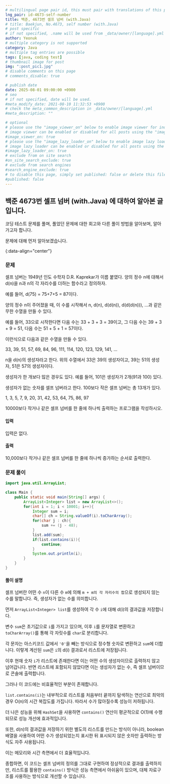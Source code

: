 ```yaml
---
# multilingual page pair id, this must pair with translations of this page. (This name must be unique)
lng_pair: id-4673-self-number
title: 백준, 4673번 셀프 넘버 (with.Java)
# title: Baekjun, No.4673, self number (with.Java)
# post specific
# if not specified, .name will be used from _data/owner/[language].yml
author: Yeonuk
# multiple category is not supported
category: Java
# multiple tag entries are possible
tags: [java, coding test]
# thumbnail image for post
img: ":post_pic1.jpg"
# disable comments on this page
# comments_disable: true

# publish date
date: 2025-08-01 09:00:00 +0900
# seo
# if not specified, date will be used.
#meta_modify_date: 2021-08-10 11:32:53 +0900
# check the meta_common_description in _data/owner/[language].yml
#meta_description: ""

# optional
# please use the "image_viewer_on" below to enable image viewer for individual pages or posts (_posts/ or [language]/_posts folders).
# image viewer can be enabled or disabled for all posts using the "image_viewer_posts: true" setting in _data/conf/main.yml.
#image_viewer_on: true
# please use the "image_lazy_loader_on" below to enable image lazy loader for individual pages or posts (_posts/ or [language]/_posts folders).
# image lazy loader can be enabled or disabled for all posts using the "image_lazy_loader_posts: true" setting in _data/conf/main.yml.
#image_lazy_loader_on: true
# exclude from on site search
#on_site_search_exclude: true
# exclude from search engines
#search_engine_exclude: true
# to disable this page, simply set published: false or delete this file
#published: false
---
```


<!-- outline-start -->

## 백준 4673번 셀프 넘버 (with.Java) 에 대하여 알아본 글입니다.

코딩 테스트 문제를 풀며, 풀었던 문제에 대한 회고와 다른 풀이 방법을 알아보며, 알아가고자 합니다.

문제에 대해 먼저 알아보겠습니다.

{:data-align="center"}

<!-- outline-end -->

### 문제

셀프 넘버는 1949년 인도 수학자 D.R. Kaprekar가 이름 붙였다. 양의 정수 n에 대해서 d(n)을 n과 n의 각 자리수를 더하는 함수라고 정의하자.

예를 들어, d(75) = 75+7+5 = 87이다.

양의 정수 n이 주어졌을 때, 이 수를 시작해서 n, d(n), d(d(n)), d(d(d(n))), ...과 같은 무한 수열을 만들 수 있다.

예를 들어, 33으로 시작한다면 다음 수는 33 + 3 + 3 = 39이고, 그 다음 수는 39 + 3 + 9 = 51, 다음 수는 51 + 5 + 1 = 57이다.

이런식으로 다음과 같은 수열을 만들 수 있다.

33, 39, 51, 57, 69, 84, 96, 111, 114, 120, 123, 129, 141, ...

n을 d(n)의 생성자라고 한다. 위의 수열에서 33은 39의 생성자이고, 39는 51의 생성자, 51은 57의 생성자이다.

생성자가 한 개보다 많은 경우도 있다. 예를 들어, 101은 생성자가 2개(91과 100) 있다.

생성자가 없는 숫자를 셀프 넘버라고 한다. 100보다 작은 셀프 넘버는 총 13개가 있다.

1, 3, 5, 7, 9, 20, 31, 42, 53, 64, 75, 86, 97

10000보다 작거나 같은 셀프 넘버를 한 줄에 하나씩 출력하는 프로그램을 작성하시오.

#### 입력

입력은 없다.

#### 출력

10,000보다 작거나 같은 셀프 넘버를 한 줄에 하나씩 증가하는 순서로 출력한다.

### 문제 풀이

```java
import java.util.ArrayList;

class Main {
    public static void main(String[] args) {
        ArrayList<Integer> list = new ArrayList<>();
        for(int i = 1; i < 10001; i++){
            Integer sum = i;
            char[] ch = String.valueOf(i).toCharArray();
            for(char j : ch){
                sum += (j - 48);
            }
            list.add(sum);
            if(list.contains(i)){
                continue;
            }
            System.out.println(i);
        }
    }
}
```

#### 풀이 설명

셀프 넘버란 어떤 수 `n`이 다른 수 `m`에 의해 `m + m의 각 자리수의 합`으로 생성되지 않는 수를 말합니다. 즉, 생성자가 없는 수를 의미합니다.

먼저 `ArrayList<Integer> list`를 생성하여 각 수 `i`에 대해 d(i)의 결과값을 저장합니다.

변수 `sum`은 초기값으로 `i`를 가지고 있으며, 이후 `i`를 문자열로 변환하고 `toCharArray()`를 통해 각 자릿수를 `char`로 분리합니다.

각 문자는 아스키코드 값에서 `'0'`을 빼는 방식으로 정수형 숫자로 변환하고 `sum`에 더합니다. 이렇게 계산된 `sum`은 `i`의 d(i) 결과로서 리스트에 저장됩니다.

이후 현재 숫자 `i`가 리스트에 존재한다면 이는 어떤 수의 생성자이므로 출력하지 않고 넘어갑니다. 반면 리스트에 포함되지 않았다면 이는 생성자가 없는 수, 즉 셀프 넘버이므로 콘솔에 출력합니다.

그러나 이 코드에는 비효율적인 부분이 존재합니다.

`list.contains(i)`는 내부적으로 리스트를 처음부터 끝까지 탐색하는 연산으로 최악의 경우 O(n)의 시간 복잡도를 가집니다. 따라서 수가 많아질수록 성능이 저하됩니다.

더 나은 성능을 위해 `HashSet`을 사용하면 `contains()` 연산이 평균적으로 O(1)에 수행되므로 성능 개선에 효과적입니다.

또한, d(n)의 결과값을 저장하기 위한 별도의 리스트를 만드는 방식이 아니라, boolean 배열을 사용하여 어떤 수가 생성되었는지 표시한 뒤 표시되지 않은 숫자만 출력하는 방식도 자주 사용됩니다.

이는 메모리와 시간 측면에서 더 효율적입니다.

종합하면, 이 코드는 셀프 넘버의 정의를 그대로 구현하여 정상적으로 결과를 출력하지만, 리스트를 활용한 `contains()` 방식은 성능 측면에서 아쉬움이 있으며, 대체 자료구조를 사용하는 방식으로 개선할 수 있습니다.
